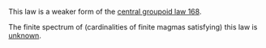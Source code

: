 This law is a weaker form of the [central groupoid law 168](https://teorth.github.io/equational_theories/implications/?168).

The finite spectrum of (cardinalities of finite magmas satisfying) this law is [unknown](https://leanprover.zulipchat.com/#narrow/channel/458659-Equational/topic/Order.203.20Spectra/with/527073087).
